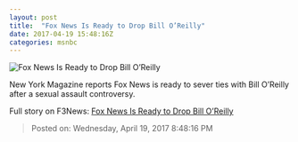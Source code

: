 ```yaml
---
layout: post
title:  "Fox News Is Ready to Drop Bill O’Reilly"
date: 2017-04-19 15:48:16Z
categories: msnbc
---
```


![Fox News Is Ready to Drop Bill O’Reilly](http://media1.s-nbcnews.com/j/MSNBC/Components/Video/201704/2017-04-19T15-48-45-8Z--1280x720.video_1067x600.jpg)

New York Magazine reports Fox News is ready to sever ties with Bill O’Reilly after a sexual assault controversy.


Full story on F3News: [Fox News Is Ready to Drop Bill O’Reilly](http://www.f3nws.com/n/3qRsnC)

> Posted on: Wednesday, April 19, 2017 8:48:16 PM
